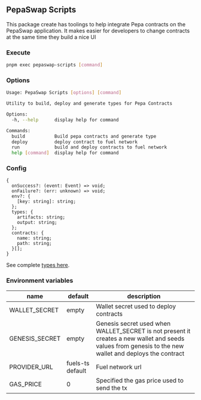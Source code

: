 ## PepaSwap Scripts

This package create has toolings to help integrate Pepa contracts
on the PepaSwap application. It makes easier for developers to
change contracts at the same time they build a nice UI

### Execute

```sh
pnpm exec pepaswap-scripts [command]
```

### Options

```sh
Usage: PepaSwap Scripts [options] [command]

Utility to build, deploy and generate types for Pepa Contracts

Options:
  -h, --help      display help for command

Commands:
  build           Build pepa contracts and generate type
  deploy          deploy contract to fuel network
  run             build and deploy contracts to fuel network
  help [command]  display help for command
```

### Config

```
{
  onSuccess?: (event: Event) => void;
  onFailure?: (err: unknown) => void;
  env?: {
    [key: string]: string;
  };
  types: {
    artifacts: string;
    output: string;
  };
  contracts: {
    name: string;
    path: string;
  }[];
}
```

See complete [types here](./src/types.ts).

### Environment variables

| name           | default          | description                                                                                                                                            |
| -------------- | ---------------- | ------------------------------------------------------------------------------------------------------------------------------------------------------ |
| WALLET_SECRET  | empty            | Wallet secret used to deploy contracts                                                                                                                 |
| GENESIS_SECRET | empty            | Genesis secret used when WALLET_SECRET is not present it creates a new wallet and seeds values from genesis to the new wallet and deploys the contract |
| PROVIDER_URL   | fuels-ts default | Fuel network url                                                                                                                                       |
| GAS_PRICE      | 0                | Specified the gas price used to send the tx                                                                                                            |
